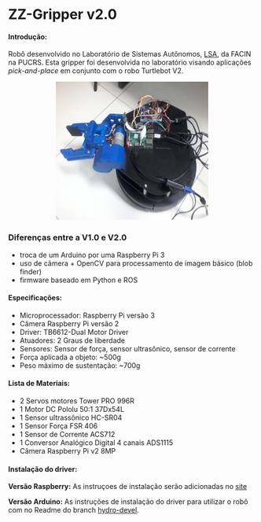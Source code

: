 # ZZ-Gripper v2.0

#### Introdução:
Robô desenvolvido no Laboratório de Sistemas Autônomos, [LSA](https://lsa-pucrs.github.io/), da FACIN na PUCRS.
Esta gripper foi desenvolvida no laboratório visando aplicações _pick-and-place_ em conjunto com o robo Turtlebot V2.

<p align="center">
<img src="docs/source/images/zz-gripper-turtle-rasp.jpg" width="310" height="281">
</P>


### Diferenças entre a V1.0 e V2.0
+ troca de um Arduino por uma Raspberry Pi 3
+ uso de câmera + OpenCV para processamento de imagem básico (blob finder)
+ firmware baseado em Python e ROS


#### Especificações:
+ Microprocessador: Raspberry Pi versão 3
+ Câmera Raspberry Pi versão 2
+ Driver: TB6612-Dual Motor Driver
+ Atuadores: 2 Graus de liberdade
+ Sensores: Sensor de força, sensor ultrasônico, sensor de corrente
+ Força aplicada a objeto: ~500g
+ Peso máximo de sustentação: ~700g

#### Lista de Materiais:
+ 2 Servos motores Tower PRO 996R
+ 1 Motor DC Pololu 50:1 37Dx54L  
+ 1 Sensor ultrassônico HC-SR04  
+ 1 Sensor Força FSR 406
+ 1 Sensor de Corrente ACS712
+ 1 Conversor Analógico Digital 4 canais ADS1115
+ Câmera Raspberry Pi v2 8MP

#### Instalação do driver:
**Versão Raspberry:**
As instruçoes de instalação serão adicionadas no [site](http://zz-gripper.readthedocs.io/en/imr-2017/)

**Versão Arduino:**
As instruções de instalação do driver para utilizar o robô com  no Readme do branch [hydro-devel](https://github.com/lsa-pucrs/zz-gripper/tree/hydro-devel).





